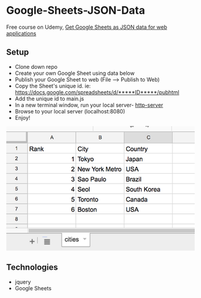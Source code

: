 # Google-Sheets-JSON-Data

Free course on Udemy, [Get Google Sheets as JSON data for web applications](https://www.udemy.com/google-sheets/learn/v4/content)

## Setup

* Clone down repo
* Create your own Google Sheet using data below
* Publish your Google Sheet to web (File --> Publish to Web)
* Copy the Sheet's unique id. ie: https://docs.google.com/spreadsheets/d/*****ID*****/pubhtml
* Add the unique id to main.js
* In a new terminal window, run your local server- [http-server](https://www.npmjs.com/package/http-server)
* Browse to your local server (localhost:8080)
* Enjoy!

![alt text](https://github.com/abbyfleming/Google-Sheets-JSON-Data/blob/master/data.png "Example Data")



## Technologies
* jquery
* Google Sheets
